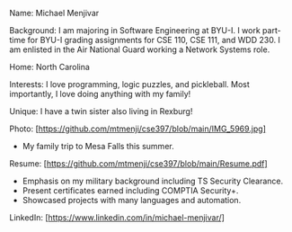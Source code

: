 Name: Michael Menjivar

Background: I am majoring in Software Engineering at BYU-I. I work part-time for BYU-I grading assignments for CSE 110, CSE 111, and WDD 230. I am enlisted in the Air National Guard working a Network Systems role.

Home: North Carolina

Interests: I love programming, logic puzzles, and pickleball. Most importantly, I love doing anything with my family!

Unique: I have a twin sister also living in Rexburg!

Photo: [https://github.com/mtmenji/cse397/blob/main/IMG_5969.jpg]
- My family trip to Mesa Falls this summer.

Resume: [https://github.com/mtmenji/cse397/blob/main/Resume.pdf]
- Emphasis on my military background including TS Security Clearance.
- Present certificates earned including COMPTIA Security+.
- Showcased projects with many languages and automation.

LinkedIn: [https://www.linkedin.com/in/michael-menjivar/]
